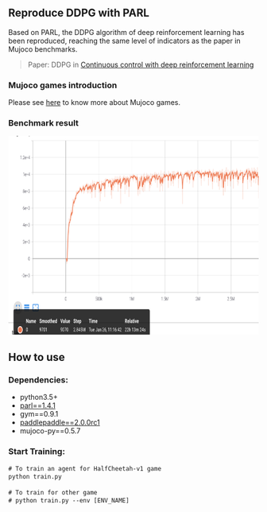 ## Reproduce DDPG with PARL
Based on PARL, the DDPG algorithm of deep reinforcement learning has been reproduced, reaching the same level of indicators as the paper in Mujoco benchmarks.

> Paper: DDPG in [Continuous control with deep reinforcement learning](https://arxiv.org/abs/1509.02971)

### Mujoco games introduction
Please see [here](https://github.com/openai/mujoco-py) to know more about Mujoco games.

### Benchmark result

<img src=".benchmark/DDPG_results.png" width = "800" height ="400" alt="DDPG_results"/>

## How to use
### Dependencies:
+ python3.5+
+ [parl==1.4.1](https://github.com/PaddlePaddle/PARL)
+ gym==0.9.1
+ [paddlepaddle==2.0.0rc1](https://github.com/PaddlePaddle/Paddle)
+ mujoco-py==0.5.7

### Start Training:
```
# To train an agent for HalfCheetah-v1 game
python train.py

# To train for other game
# python train.py --env [ENV_NAME]